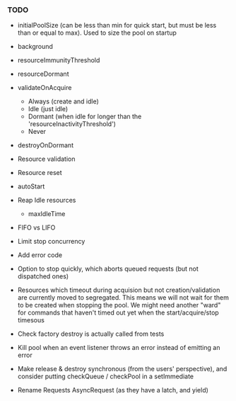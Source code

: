 
### TODO
- initialPoolSize (can be less than min for quick start, but must be less than or equal to max). Used to size the pool on startup
- background
- resourceImmunityThreshold
- resourceDormant
- validateOnAcquire
  - Always (create and idle)
  - Idle (just idle)
  - Dormant (when idle for longer than the 'resourceInactivityThreshold') 
  - Never
- destroyOnDormant

- Resource validation
- Resource reset
- autoStart
- Reap Idle resources
  - maxIdleTime
- FIFO vs LIFO
- Limit stop concurrency
- Add error code
- Option to stop quickly, which aborts queued requests (but not dispatched ones)
- Resources which timeout during acquision but not creation/validation are currently moved to segregated. This means we will not wait for them to be created when stopping the pool. We might need another "ward" for commands that haven't timed out yet when the start/acquire/stop timesous
- Check factory destroy is actually called from tests
- Kill pool when an event listener throws an error instead of emitting an error
- Make release & destroy synchronous (from the users' perspective), and consider putting checkQueue / checkPool in a setImmediate
- Rename Requests AsyncRequest (as they have a latch, and yield)

